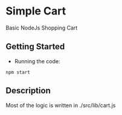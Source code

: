 # Simple Cart

Basic NodeJs Shopping Cart

## Getting Started

- Running the code:

```
npm start
```

## Description

Most of the logic is written in ./src/lib/cart.js
